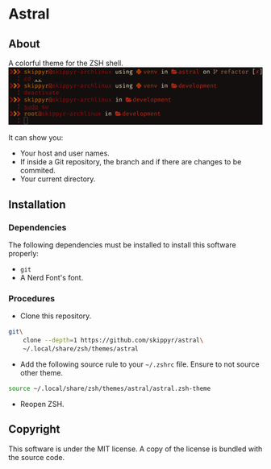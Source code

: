 # Astral
## About
A colorful theme for the ZSH shell.
![](preview.png)

It can show you:
-   Your host and user names.
-   If inside a Git repository, the branch and if there are changes to be commited.
-   Your current directory.

## Installation
### Dependencies
The following dependencies must be installed to install this software properly:
-   `git`
-   A Nerd Font's font.

### Procedures
-   Clone this repository.
```bash
git\
    clone --depth=1 https://github.com/skippyr/astral\
    ~/.local/share/zsh/themes/astral
```

-   Add the following source rule to your `~/.zshrc` file. Ensure to not source other theme.
```bash
source ~/.local/share/zsh/themes/astral/astral.zsh-theme
```

-   Reopen ZSH.

## Copyright
This software is under the MIT license. A copy of the license is bundled with the source code.
